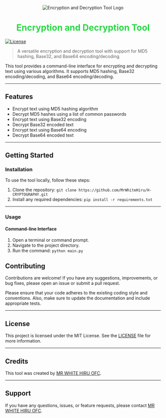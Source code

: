 <p align="center">
  <img src="H.png" alt="Encryption and Decryption Tool Logo">
</p>

<h1 align="center" style="color:#27d942;">Encryption and Decryption Tool</h1>

[![License](https://img.shields.io/badge/license-MIT-green.svg)](https://opensource.org/licenses/MIT)

> A versatile encryption and decryption tool with support for MD5 hashing, Base32, and Base64 encoding/decoding.

This tool provides a command-line interface for encrypting and decrypting text using various algorithms. It supports MD5 hashing, Base32 encoding/decoding, and Base64 encoding/decoding.

---

## Features

- Encrypt text using MD5 hashing algorithm
- Decrypt MD5 hashes using a list of common passwords
- Encrypt text using Base32 encoding
- Decrypt Base32 encoded text
- Encrypt text using Base64 encoding
- Decrypt Base64 encoded text

---

## Getting Started

### Installation

To use the tool locally, follow these steps:

1. Clone the repository: `git clone https://github.com/MrWhiteHiru/H-CRYPTOGRAPHY.git`
2. Install any required dependencies: `pip install -r requirements.txt`

---

### Usage

#### Command-line Interface

1. Open a terminal or command prompt.
2. Navigate to the project directory.
3. Run the command: `python main.py`



## Contributing

Contributions are welcome! If you have any suggestions, improvements, or bug fixes, please open an issue or submit a pull request.

Please ensure that your code adheres to the existing coding style and conventions. Also, make sure to update the documentation and include appropriate tests.

---

## License

This project is licensed under the MIT License. See the <span style="color: green;">[LICENSE](LICENSE)</span> file for more information.

---

## Credits

This tool was created by <span style="color: green;">[MR WHITE HIRU OFC](https://github.com/MrWhiteHiru)</span>.

---



## Support

If you have any questions, issues, or feature requests, please contact <span style="color: green;">[MR WHITE HIRU OFC](mailto:hiruvada@gmail.com)</span>.
